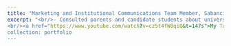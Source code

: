 ```yaml
---
title: "Marketing and Institutional Communications Team Member, Sabancı University (June-August 2024)"
excerpt: "<br/>- Consulted parents and candidate students about university preferences<br/> - Organized campus tours and presentations for high-schools visiting the university<br/>
<br/><a href="https://www.youtube.com/watch?v=cz5t4fW8qiQ&t=147s">My Talk</a><br/><img src='/images/8.jpeg' width='500' height='700'><br/>"
collection: portfolio
---
```

